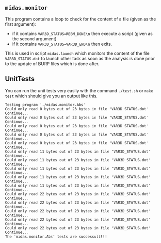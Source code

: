 ## `midas.monitor`

This program contains a loop to check for the content of a file (given as the first argument):
 * if it contains `VAR3D_STATUS=REBM_DONE\n` then execute a script (given as the second argument)
 * if it contains `VAR3D_STATUS=VAR3D_END\n` then exits.

This is used in script `midas.launch` which monitors the content of
the file `VAR3D_STATUS.dot` to launch other task as soon as the
analysis is done prior to the update of BURP files which is done
after.

## UnitTests

You can run the unit tests very easily with the command `./test.sh` or `make test` which should give you an output like this.
```
Testing program './midas.monitor.Abs'
Could only read 0 bytes out of 23 bytes in file 'VAR3D_STATUS.dot'
Continue...
Could only read 0 bytes out of 23 bytes in file 'VAR3D_STATUS.dot'
Continue...
Could only read 0 bytes out of 23 bytes in file 'VAR3D_STATUS.dot'
Continue...
Could only read 0 bytes out of 23 bytes in file 'VAR3D_STATUS.dot'
Continue...
Could only read 0 bytes out of 23 bytes in file 'VAR3D_STATUS.dot'
Continue...
Could only read 11 bytes out of 23 bytes in file 'VAR3D_STATUS.dot'
Continue...
Could only read 11 bytes out of 23 bytes in file 'VAR3D_STATUS.dot'
Continue...
Could only read 11 bytes out of 23 bytes in file 'VAR3D_STATUS.dot'
Continue...
Could only read 11 bytes out of 23 bytes in file 'VAR3D_STATUS.dot'
Continue...
Could only read 11 bytes out of 23 bytes in file 'VAR3D_STATUS.dot'
Continue...
Could only read 22 bytes out of 23 bytes in file 'VAR3D_STATUS.dot'
Continue...
Could only read 22 bytes out of 23 bytes in file 'VAR3D_STATUS.dot'
Continue...
Could only read 22 bytes out of 23 bytes in file 'VAR3D_STATUS.dot'
Continue...
Could only read 22 bytes out of 23 bytes in file 'VAR3D_STATUS.dot'
Continue...
Could only read 22 bytes out of 23 bytes in file 'VAR3D_STATUS.dot'
Continue...
The 'midas.monitor.Abs' tests are successull!!!
```
